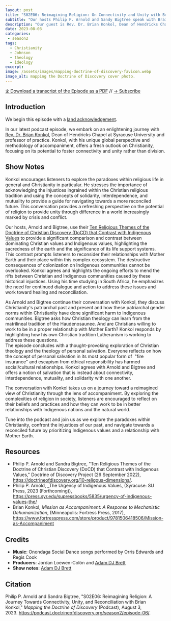 ```yaml
---
layout: post
title: "S02E06: Reimagining Religion: On Connectivity and Unity with Brian Konkol"
subtitle: "Our hosts Philip P. Arnold and Sandy Bigtree speak with Brain Konkol"
description: "Our guest is Rev. Dr. Brian Konkol, Dean of Hendricks Chapel and Dean of Hendricks Chapel and Professor of Practice at Syracuse University."
date: 2023-08-03
categories: 
 - season2
tags: 
  - Christianity
  - Johnson
  - theology
  - ideology
excerpt: 
image: /assets/images/mapping-doctrine-of-discovery-favicon.webp
image_alt: mapping the Doctrine of Discovery cover photo.
---
```


<div id="buzzsprout-player-13260238"></div><script src="https://www.buzzsprout.com/1926214/13260238-s02e06-reimagining-religion-a-journey-towards-connectivity-unity-and-reconciliation-with-brian-konkol.js?container_id=buzzsprout-player-13260238&player=small" type="text/javascript" charset="utf-8"></script>

[⤓ Download a transcript of the Episode as a PDF](/assets/pdfs/S02E06-Reimagining-Religion-Journey-Towards-Connectivity-Unity-Reconciliation-Brian-Konkol-TRANSCRIPT.pdf) // [→ Subscribe](/subscribe/)

## Introduction
We begin this episode with a [land acknowledgement](https://podcast.doctrineofdiscovery.org/land/).

In our latest podcast episode, we embark on an enlightening journey with [Rev. Dr. Brian Konkol](https://chancellor.syr.edu/university-leadership-2/chancellors-council/brian-konkol/), Dean of Hendricks Chapel at Syracuse University and professor of practice. Konkol, with his unique global perspective and methodology of accompaniment, offers a fresh outlook on Christianity, focusing on its potential to foster connectivity and unity rather than division.

## Show Notes
Konkol encourages listeners to explore the paradoxes within religious life in general and Christianity in particular. He stresses the importance of acknowledging the injustices ingrained within the Christian religious tradition and using the concepts of solidarity, interdependence, and mutuality to provide a guide for navigating towards a more reconciled future. This conversation provides a refreshing perspective on the potential of religion to provide unity through difference in a world increasingly marked by crisis and conflict.

Our hosts, Arnold and Bigtree, use their [Ten Religious Themes of the Doctrine of Christian Discovery (DoCD) that Contrast with Indigenous Values](https://doctrineofdiscovery.org/10-religous-dimensions/) to provide a significant comparison and contrast between dominating Christian values and Indigenous values, highlighting the sacredness of the earth and the significance of its life support systems. This contrast prompts listeners to reconsider their relationships with Mother Earth and their place within this complex ecosystem. The destructive consequences of colonization on Indigenous communities cannot be overlooked. Konkol agrees and highlights the ongoing efforts to mend the rifts between Christian and Indigenous communities caused by these historical injustices. Using his time studying in South Africa, he emphasizes the need for continued dialogue and action to address these issues and work toward healing and reconciliation.

As Arnold and Bigtree continue their conversation with Konkol, they discuss Christianity's patriarchal past and present and how these patriarchal gender norms within Christianity have done significant harm to Indigenous communities. Bigtree asks how Christian theology can learn from the matrilineal tradition of the Haudenosaunee. And are Christians willing to work to be in a proper relationship with Mother Earth? Konkol responds by highlighting how his own Christian tradition Lutheranism is working to address these questions.\
The episode concludes with a thought-provoking exploration of Christian theology and the theology of personal salvation. Everyone reflects on how the concept of personal salvation in its most popular form of  "fire insurance" and escapism from ethical responsibility has harmed social/cultural relationships. Konkol agrees with Arnold and Bigtree and offers a notion of salvation that is instead about connectivity, interdependence, mutuality, and solidarity with one another.

The conversation with Konkol takes us on a journey toward a reimagined view of Christianity through the lens of accompaniment. By exploring the complexities of religion in society, listeners are encouraged to reflect on their beliefs and practices and how they can work to be in better relationships with Indigenous nations and the natural world.

Tune into the podcast and join us as we explore the paradoxes within Christianity, confront the injustices of our past, and navigate towards a reconciled future by prioritizing Indigenous values and a relationship with Mother Earth.

## Resources
- Philip P. Arnold and Sandra Bigtree, "Ten Religious Themes of the Doctrine of Christian Discovery (DoCD) that Contrast with Indigenous Values," Doctrine of Discovery Project (26 September 2022), <https://doctrineofdiscovery.org/10-religous-dimensions/>.
- Philip P. Arnold, _The Urgency of Indigenous Values, (Syracuse: SU Press, 2023 (Forthcoming)), <https://press.syr.edu/supressbooks/5835/urgency-of-indigenous-values-the/>
- Brian Konkol, _Mission as Accompaniment: A Response to Mechanistic Dehumanization_, (Minneapolis: Fortress Press, 2017), <https://www.fortresspress.com/store/product/9781506418506/Mission-as-Accompaniment>

## Credits

- **Music**: Onondaga Social Dance songs performed by Orris Edwards and Regis Cook
- **Producers**: Jordan Loewen-Colón and [Adam DJ Brett](https://adamdjbrett.com)
- **Show notes**: [Adam DJ Brett](https://adamdjbrett.com)

## Citation

Philip P. Arnold and Sandra Bigtree, "S02E06: Reimagining Religion: A Journey Towards Connectivity, Unity, and Reconciliation with Brian Konkol," _Mapping the Doctrine of Discovery_ (Podcast), August 3, 2023. <https://podcast.doctrineofdiscovery.org/season2/episode-06/>.

